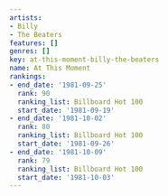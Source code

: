 ```yaml
---
artists:
- Billy
- The Beaters
features: []
genres: []
key: at-this-moment-billy-the-beaters
name: At This Moment
rankings:
- end_date: '1981-09-25'
  rank: 90
  ranking_list: Billboard Hot 100
  start_date: '1981-09-19'
- end_date: '1981-10-02'
  rank: 80
  ranking_list: Billboard Hot 100
  start_date: '1981-09-26'
- end_date: '1981-10-09'
  rank: 79
  ranking_list: Billboard Hot 100
  start_date: '1981-10-03'
---
```



